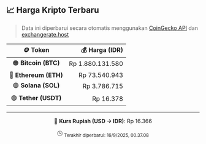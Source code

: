 

<!-- HARGA_KRIPTO -->
## 📈 Harga Kripto Terbaru

> Data ini diperbarui secara otomatis menggunakan [CoinGecko API](https://www.coingecko.com/) dan [exchangerate.host](https://exchangerate.host/)

<div align="center">

| 🪙 Token | 💰 Harga (IDR) |
|:------:|---------------:|
| 🟠 **Bitcoin (BTC)**   | Rp 1.880.131.580 |
| 🔵 **Ethereum (ETH)**  | Rp 73.540.943 |
| 🟣 **Solana (SOL)**    | Rp 3.786.715 |
| 🟢 **Tether (USDT)**   | Rp 16.378 |

---

💱 **Kurs Rupiah (USD → IDR)**: Rp 16.366

🕒 <sub>Terakhir diperbarui: 16/9/2025, 00.37.08</sub>

</div>
<!-- /HARGA_KRIPTO -->
